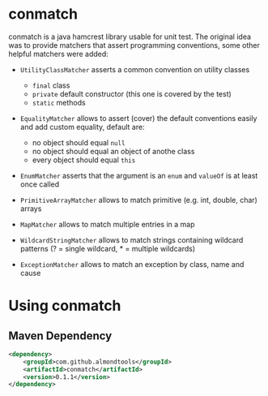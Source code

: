 conmatch
========

conmatch is a java hamcrest library usable for unit test. The original idea was to provide matchers that assert programming conventions, some other helpful matchers were added:

* `UtilityClassMatcher` asserts a common convention on utility classes
  * `final` class
  * `private` default constructor (this one is covered by the test)
  * `static` methods
* `EqualityMatcher` allows to assert (cover) the default conventions easily and add custom equality, default are:
  * no object should equal `null`
  * no object should equal an object of anothe class
  * every object should equal `this`
* `EnumMatcher` asserts that the argument is an `enum` and `valueOf` is at least once called 

* `PrimitiveArrayMatcher` allows to match primitive (e.g. int, double, char) arrays
* `MapMatcher` allows to match multiple entries in a map

* `WildcardStringMatcher` allows to match strings containing wildcard patterns (? = single wildcard, * = multiple wildcards)

* `ExceptionMatcher` allows to match an exception by class, name and cause 


Using conmatch
==============

Maven Dependency
----------------

```xml
<dependency>
	<groupId>com.github.almondtools</groupId>
	<artifactId>conmatch</artifactId>
	<version>0.1.1</version>
</dependency>
```